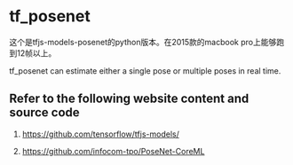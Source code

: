 # tf_posenet

这个是tfjs-models-posenet的python版本。在2015款的macbook pro上能够跑到12帧以上。

tf_posenet can estimate either a single pose or multiple poses in real time.


## Refer to the following website content and source code

1.  https://github.com/tensorflow/tfjs-models/

2.  https://github.com/infocom-tpo/PoseNet-CoreML
